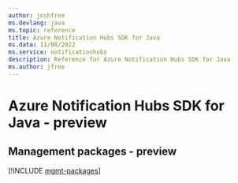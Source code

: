```yaml
---
author: joshfree
ms.devlang: java
ms.topic: reference
title: Azure Notification Hubs SDK for Java
ms.data: 11/08/2022
ms.service: notificationhubs
description: Reference for Azure Notification Hubs SDK for Java
ms.author: jfree
---
```

# Azure Notification Hubs SDK for Java - preview

## Management packages - preview
[!INCLUDE [mgmt-packages](notification-hubs-mgmt-index.md)]
